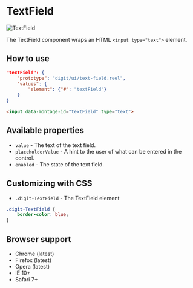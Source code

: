 # TextField

![TextField](screenshot.png)

The TextField component wraps an HTML `<input type="text">` element.

## How to use

```json
"textField": {
    "prototype": "digit/ui/text-field.reel",
    "values": {
        "element": {"#": "textField"}
    }
}
```

```html
<input data-montage-id="textField" type="text">
```




## Available properties

* `value` - The text of the text field.
* `placeholderValue` - A hint to the user of what can be entered in the control.
* `enabled` - The state of the text field.


## Customizing with CSS

* `.digit-TextField` - The TextField element

```css
.digit-TextField {
    border-color: blue;
}
```



## Browser support

* Chrome (latest)
* Firefox (latest)
* Opera (latest)
* IE 10+
* Safari 7+
